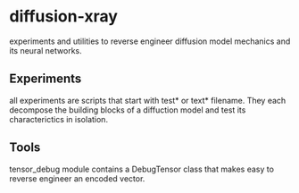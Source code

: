 # diffusion-xray
experiments and utilities to reverse engineer diffusion model mechanics and its neural networks.

## Experiments
all experiments are scripts that start with test* or text* filename. They each decompose the building blocks of a diffuction model and test its characterictics in isolation.

## Tools
tensor_debug module contains a DebugTensor class that makes easy to reverse engineer an encoded vector. 
